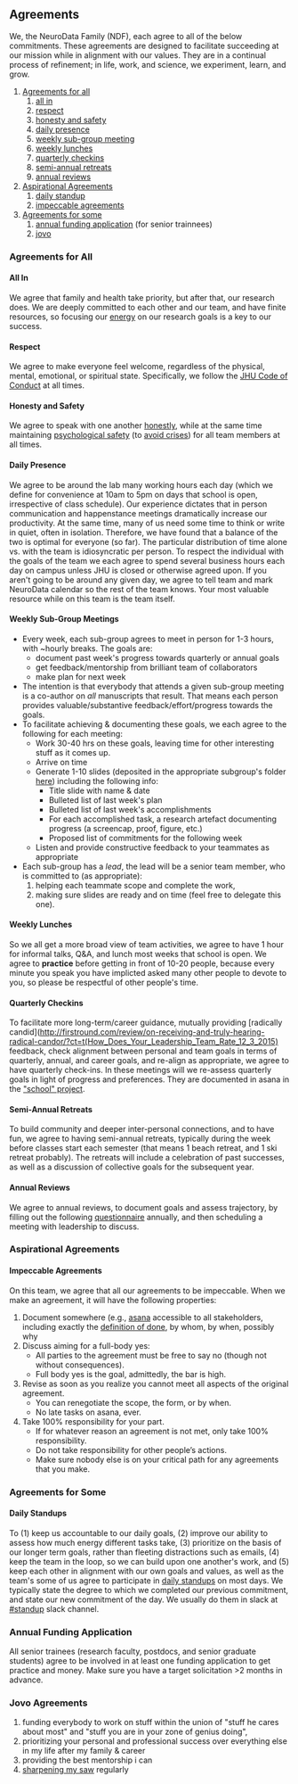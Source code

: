 ## Agreements

We, the  NeuroData Family (NDF), each agree to all of the below commitments.  These agreements are designed to facilitate succeeding at our mission while in alignment with our values.  They are in a continual process of refinement; in life, work, and science, we experiment, learn, and grow.

1. [Agreements for all](#agreements-for-all)
	1. [all in](#all-in)
  	1. [respect](#respect)
	1. [honesty and safety](#honesty-and-safety)
  	1. [daily presence](#daily-presence)
  	1. [weekly sub-group meeting](#weekly-sub-group-meetings) 
  	1. [weekly lunches](#weekly-lunches)
  	1. [quarterly checkins](#quarterly-checkins)
  	1. [semi-annual retreats](#semi-annual-retreats)
  	1. [annual reviews](#annual-reviews)
1. [Aspirational Agreements](#aspirational-agreements)
 	1. [daily standup](#daily-standups) 
 	1. [impeccable agreements](#impeccable-agreements)
1. [Agreements for some](#agreements-for-some)
 	1. [annual funding application](#annual-funding-application) (for senior trainnees) 
 	1. [jovo](#jovo-agreements)
 
 
### Agreements for All

#### All In

We agree that family and health take priority, but after that, our research does.  We are deeply committed to each other and our team, and have finite resources, so focusing our [energy](http://a.co/aPrBEkq) on our research goals is a key to our success. 

#### Respect

We agree to make everyone feel welcome, regardless of the physical, mental, emotional, or spiritual state. Specifically, we follow the [JHU Code of Conduct](https://studentaffairs.jhu.edu/policies/student-code/) at all times.


#### Honesty and Safety

We agree to speak with one another [honestly](http://www.toltecspirit.com/four-agreements/impeccable-word/), while at the same time maintaining [psychological safety](http://www.businessinsider.com/google-spent-years-studying-effective-teams-this-is-what-they-found-2018-1) (to [avoid crises](https://qz.com/1039957/the-ultimate-case-against-using-shame-as-a-management-tactic/?mc_cid=c51790d677&mc_eid=a41acedced)) for all team members at all times. 


#### Daily Presence

We agree to be around the lab many working hours each day (which we define for convenience at 10am to 5pm on days that school is open, irrespective of class schedule). Our experience dictates that in person communication and happenstance meetings dramatically increase our productivity.  At the same time, many of us need some time to think or write in quiet, often in isolation. Therefore, we have found that a balance of the two is optimal for everyone (so far).  The particular distribution of time alone vs. with the team is idiosyncratic per person. To respect the individual with the goals of the team we each agree to spend several business hours each day on campus unless JHU is closed or otherwise agreed upon. If you aren't going to be around  any given day, we agree to tell team and mark NeuroData calendar so the rest of the team knows. Your most valuable resource while on this team is the team itself.  


#### Weekly Sub-Group Meetings  

 
- Every week,  each sub-group agrees to meet in person for 1-3 hours, with ~hourly breaks. The goals are:
    - document past week's progress towards quarterly or annual goals
    - get feedback/mentorship from brilliant team of collaborators
    - make plan for next week
- The intention is that everybody that attends a given sub-group meeting is a co-author on *all* manuscripts that result.  That means each person provides valuable/substantive feedback/effort/progress towards the goals. 
- To facilitate achieving & documenting these goals, we each agree to the following for each meeting:
	- Work 30-40 hrs on these goals, leaving time for other interesting stuff as it comes up. 
	- Arrive on time
	- Generate 1-10 slides (deposited in the appropriate subgroup's folder [here](https://drive.google.com/drive/folders/0By_9m7n8XhYKYlRUcDdoeVpjdTA?usp=sharing)) including the following info:
  		- Title slide with name & date
  		- Bulleted list of last week's plan
  		- Bulleted list of last week's accomplishments 
  		- For each accomplished task, a research artefact documenting progress (a screencap, proof, figure, etc.)   
  		- Proposed list of commitments for the following week
	- Listen and provide constructive feedback to your teammates as appropriate
- Each sub-group has a *lead*, the lead will be a senior team member, who is committed to (as appropriate):
	1. helping each teammate scope and complete the work, 
	2. making sure slides are ready and on time (feel free to delegate this one).


#### Weekly Lunches

So we all get a more broad view of team activities, we agree to have 1 hour for informal talks, Q&A, and lunch most weeks that school is open. We agree to  **practice** before getting in front of 10-20 people, because every minute you speak you have implicted asked many other people to devote to you, so please be respectful of other people's time.


#### Quarterly Checkins

To facilitate more long-term/career guidance,  mutually providing [radically candid](http://firstround.com/review/on-receiving-and-truly-hearing-radical-candor/?ct=t(How_Does_Your_Leadership_Team_Rate_12_3_2015) feedback, 
check alignment between personal and team goals in terms of quarterly, annual, and career goals, and re-align as appropriate,
we agree to have quarterly check-ins.  In these meetings will we re-assess quarterly goals in light of progress and preferences. They are documented in asana in the ["school" project](https://app.asana.com/0/443556333059318/505224365170807).


#### Semi-Annual Retreats

To build community and deeper inter-personal connections, and to have fun, we agree to having semi-annual retreats,  typically during the week before classes start each semester (that means 1 beach retreat, and 1 ski retreat probably).  The retreats will include a celebration of past successes, as well as a discussion of collective goals for the subsequent year. 



#### Annual Reviews

 

We agree to annual reviews, to document goals and assess trajectory, by filling out the following [questionnaire](https://goo.gl/forms/U5relYG8tV3fECqL2) annually, and then scheduling a meeting with leadership to discuss.




### Aspirational Agreements




#### Impeccable Agreements


On this team, we agree that all our agreements to be impeccable. When we make an agreement, it will have the following properties:

1. Document somewhere (e.g., [asana](https://app.asana.com) accessible to all stakeholders, including exactly the [definition of done](https://www.scrumalliance.org/community/articles/2008/september/what-is-definition-of-done-(dod)), by whom, by when, possibly why 
2. Discuss aiming for a full-body yes: 
    - All parties to the agreement must be free to say no (though not without consequences). 
    - Full body yes is the goal, admittedly, the bar is high. 
3. Revise as soon as you realize you cannot meet all aspects of the original agreement. 
    - You can renegotiate the scope, the form, or by when. 
    - No late tasks on asana, ever.
4. Take 100% responsibility for your part. 
    - If for whatever reason an agreement is not met, only take 100% responsibility.
    - Do not take responsibility for other people’s actions. 
    - Make sure nobody else is on your critical path for any agreements that you make.
    
    
 
### Agreements for Some

#### Daily Standups

To (1) keep us accountable to our daily goals, (2) improve our ability to assess how much energy different tasks take, (3) prioritize on the basis of our longer term goals, rather than fleeting distractions such as emails, (4) keep the team in the loop, so we can build upon one another's work, and (5) keep each other in alignment with our own goals and values, as well as the team's some of us agree to participate in [daily standups](https://www.mountaingoatsoftware.com/agile/scrum/meetings/daily-scrum) on most days. 
We typically state the degree to which we completed our previous commitment, and state our new commitment of the day.
We usually do them in slack at [#standup](https://neurodata.slack.com/messages/standup/) slack channel.  




### Annual Funding Application

All senior trainees (research faculty, postdocs, and senior graduate students) agree to be involved in at least one funding application to get practice and money. Make sure you have a target solicitation >2 months in advance.


### Jovo Agreements

1. funding everybody to work on stuff within the union of "stuff he cares about most" and "stuff you are in your zone of genius doing", 
2. prioritizing your personal and professional success over everything else in my life after my family & career
3. providing the best mentorship i can
4. [sharpening my saw](https://www.stephencovey.com/7habits/7habits-habit7.php) regularly
